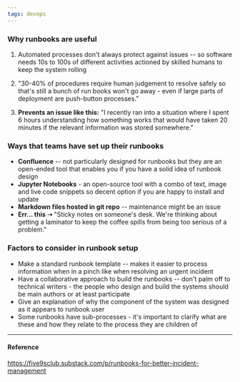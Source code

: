```yaml
---
tags: devops
---
```


### Why runbooks are useful

1.  Automated processes don't always protect against issues -- so software needs
    10s to 100s of different activities actioned by skilled humans to keep the
    system rolling

2.  "30-40% of procedures require human judgement to resolve safely so that's
    still a bunch of run books won't go away - even if large parts of deployment
    are push-button processes."

3.  **Prevents an issue like this:** "I recently ran into a situation where I
    spent 6 hours understanding how something works that would have taken 20
    minutes if the relevant information was stored somewhere."

### Ways that teams have set up their runbooks

- **Confluence** -- not particularly designed for runbooks but they are an
  open-ended tool that enables you if you have a solid idea of runbook design
- **Jupyter Notebooks** - an open-source tool with a combo of text, image and
  live code snippets so decent option if you are happy to install and update
- **Markdown files hosted in git repo** -- maintenance might be an issue
- **Err… this ➝** "Sticky notes on someone's desk. We're thinking about getting
  a laminator to keep the coffee spills from being too serious of a problem."

### Factors to consider in runbook setup

- Make a standard runbook template -- makes it easier to process information
  when in a pinch like when resolving an urgent incident
- Have a collaborative approach to build the runbooks -- don't palm off to
  technical writers - the people who design and build the systems should be main
  authors or at least participate
- Give an explanation of why the component of the system was designed as it
  appears to runbook user
- Some runbooks have sub-processes - it's important to clarify what are these
  and how they relate to the process they are children of

---

#### Reference

https://five9sclub.substack.com/p/runbooks-for-better-incident-management
